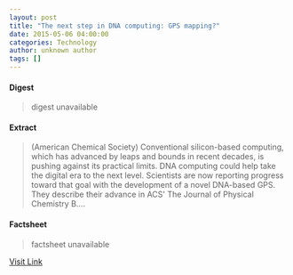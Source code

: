 ```yaml
---
layout: post
title: "The next step in DNA computing: GPS mapping?"
date: 2015-05-06 04:00:00
categories: Technology
author: unknown author
tags: []
---
```



#### Digest
>digest unavailable

#### Extract
>(American Chemical Society) Conventional silicon-based computing, which has advanced by leaps and bounds in recent decades, is pushing against its practical limits. DNA computing could help take the digital era to the next level. Scientists are now reporting progress toward that goal with the development of a novel DNA-based GPS. They describe their advance in ACS' The Journal of Physical Chemistry B....

#### Factsheet
>factsheet unavailable

[Visit Link](http://www.eurekalert.org/pub_releases/2015-05/acs-tns050615.php)


